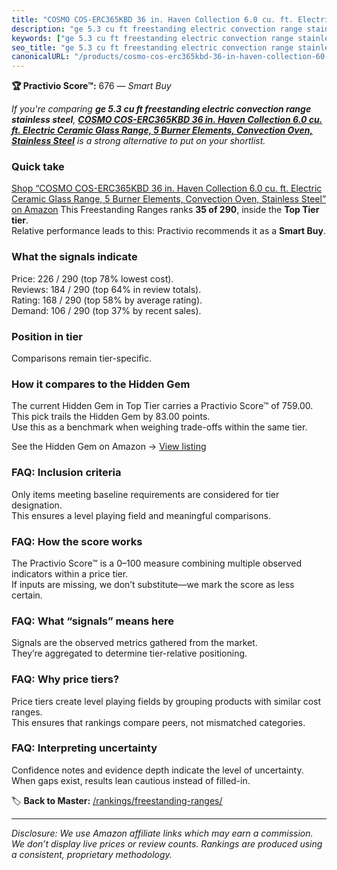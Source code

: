 ```yaml
---
title: "COSMO COS-ERC365KBD 36 in. Haven Collection 6.0 cu. ft. Electric Ceramic Glass Range, 5 Burner Elements, Convection Oven, Stainless Steel"
description: "ge 5.3 cu ft freestanding electric convection range stainless steel: Data-driven within Top Tier ranking using the Practivio Score™. Positioned by quality, val…"
keywords: ["ge 5.3 cu ft freestanding electric convection range stainless steel"]
seo_title: "ge 5.3 cu ft freestanding electric convection range stainless steel — Smart Buy Top Tier (2025)"
canonicalURL: "/products/cosmo-cos-erc365kbd-36-in-haven-collection-60-cu-ft-electric-ceramic-glass-range-5-burner-elements-convection-oven-stainless-steel-B0CL13Y6NS/"
---
```


**🏆 Practivio Score™:** 676 — _Smart Buy_


*If you're comparing **ge 5.3 cu ft freestanding electric convection range stainless steel**, **[COSMO COS-ERC365KBD 36 in. Haven Collection 6.0 cu. ft. Electric Ceramic Glass Range, 5 Burner Elements, Convection Oven, Stainless Steel](https://www.amazon.com/dp/B0CL13Y6NS?tag=practivio-20)** is a strong alternative to put on your shortlist.*
### Quick take
[Shop “COSMO COS-ERC365KBD 36 in. Haven Collection 6.0 cu. ft. Electric Ceramic Glass Range, 5 Burner Elements, Convection Oven, Stainless Steel” on Amazon](https://www.amazon.com/dp/B0CL13Y6NS?tag=practivio-20)
This Freestanding Ranges ranks **35 of 290**, inside the **Top Tier tier**.  
Relative performance leads to this: Practivio recommends it as a **Smart Buy**.

### What the signals indicate
Price: 226 / 290 (top 78% lowest cost).  
Reviews: 184 / 290 (top 64% in review totals).  
Rating: 168 / 290 (top 58% by average rating).  
Demand: 106 / 290 (top 37% by recent sales).

### Position in tier
Comparisons remain tier-specific.

### How it compares to the Hidden Gem
The current Hidden Gem in Top Tier carries a Practivio Score™ of 759.00.  
This pick trails the Hidden Gem by 83.00 points.  
Use this as a benchmark when weighing trade-offs within the same tier.  

See the Hidden Gem on Amazon → [View listing](https://www.amazon.com/dp/B07MYBQKDX?tag=practivio-20)

### FAQ: Inclusion criteria
Only items meeting baseline requirements are considered for tier designation.  
This ensures a level playing field and meaningful comparisons.

### FAQ: How the score works
The Practivio Score™ is a 0–100 measure combining multiple observed indicators within a price tier.  
If inputs are missing, we don’t substitute—we mark the score as less certain.

### FAQ: What “signals” means here
Signals are the observed metrics gathered from the market.  
They’re aggregated to determine tier-relative positioning.

### FAQ: Why price tiers?
Price tiers create level playing fields by grouping products with similar cost ranges.  
This ensures that rankings compare peers, not mismatched categories.

### FAQ: Interpreting uncertainty
Confidence notes and evidence depth indicate the level of uncertainty.  
When gaps exist, results lean cautious instead of filled-in.


🏷️ **Back to Master:** [/rankings/freestanding-ranges/](/rankings/freestanding-ranges/)

---
_Disclosure: We use Amazon affiliate links which may earn a commission. We don’t display live prices or review counts. Rankings are produced using a consistent, proprietary methodology._
